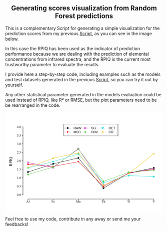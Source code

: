 <h2 align="center">Generating scores visualization from Random Forest predictions</h1>

This is a complementary Script for generating a simple visualization for the prediction scores from my previous [Script](https://github.com/angelomaia/NIR_RF_Prediction_R), as you can see in the image below.

In this case the RPIQ has been used as the indicator of prediction performance because we are dealing with the prediction of elemental concentrations from infrared spectra, and the RPIQ is the current most trustworthy parameter to evaluate the results.

I provide here a step-by-step code, including examples such as the models and test datasets generated in the previous [Script](https://github.com/angelomaia/NIR_RF_Prediction_R), so you can try it out by yourself.

Any other statistical parameter generated in the models evaluation could be used instead of RPIQ, like R² or RMSE, but the plot parameters need to be be rearranged in the code.

![alt text](https://github.com/angelomaia/Pred_Scores_Visualization_R/blob/master/RPIQ_scores.jpeg)

Feel free to use my code, contribute in any away or send me your feedbacks!
